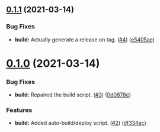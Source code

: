 ## [0.1.1](https://github.com//JoshPiper/GModStore-Deployment/compare/v0.1.0...v0.1.1) (2021-03-14)


### Bug Fixes

* **build:** Actually generate a release on tag. ([#4](https://github.com//JoshPiper/GModStore-Deployment/issues/4)) ([e5405ae](https://github.com//JoshPiper/GModStore-Deployment/commit/e5405aebb2c8fa4ee02de977ef37d0a31966db45))



# [0.1.0](https://github.com//JoshPiper/GModStore-Deployment/compare/df334ac61ea79de7a99d9805dd0a50961a9ad384...v0.1.0) (2021-03-14)


### Bug Fixes

* **build:** Repaired the build script. ([#3](https://github.com//JoshPiper/GModStore-Deployment/issues/3)) ([0d0878e](https://github.com//JoshPiper/GModStore-Deployment/commit/0d0878e2c4cb8a570d7f48c1115803a06c245236))


### Features

* **build:** Added auto-build/deploy script. ([#2](https://github.com//JoshPiper/GModStore-Deployment/issues/2)) ([df334ac](https://github.com//JoshPiper/GModStore-Deployment/commit/df334ac61ea79de7a99d9805dd0a50961a9ad384))



